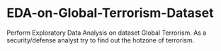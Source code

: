 # EDA-on-Global-Terrorism-Dataset
 Perform Exploratory Data Analysis on dataset Global Terrorism.
 As a security/defense analyst try to find out the hotzone of terrorism.
